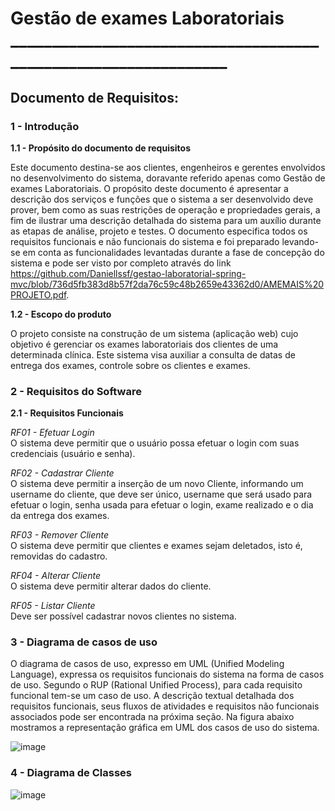 # Gestão de exames Laboratoriais _______________________________________________________________

## Documento de Requisitos:

### **1 - Introdução**

**1.1 - Propósito do documento de requisitos**

Este documento destina-se aos clientes, engenheiros e gerentes envolvidos no desenvolvimento do sistema, doravante referido apenas como Gestão de exames Laboratoriais. O propósito deste documento é apresentar a descrição dos serviços e funções que o sistema a ser desenvolvido deve prover, bem como as suas restrições de operação e propriedades gerais, a fim de ilustrar uma descrição detalhada do sistema para um auxílio durante as etapas de análise, projeto e testes. O documento especifica todos os requisitos funcionais e não funcionais do sistema e foi preparado levando-se em conta as funcionalidades levantadas durante a fase de concepção do sistema e pode ser visto por completo através do link https://github.com/Daniellssf/gestao-laboratorial-spring-mvc/blob/736d5fb383d8b57f2da76c59c48b2659e43362d0/AMEMAIS%20PROJETO.pdf.

**1.2 - Escopo do produto**

O projeto consiste na construção de um sistema (aplicação web) cujo objetivo é gerenciar os exames laboratoriais dos clientes de uma determinada clínica. Este sistema visa auxiliar a consulta de datas de entrega dos exames, controle sobre os clientes e exames.

### **2 - Requisitos do Software**

**2.1 - Requisitos Funcionais**

_RF01 - Efetuar Login_    
  O sistema deve permitir que o usuário possa efetuar o login com suas credenciais (usuário e senha).
  
_RF02 - Cadastrar Cliente_  
  O sistema deve permitir a inserção de um novo Cliente, informando um username do cliente, que deve ser único, username que será usado para efetuar o login, senha usada para efetuar o login, exame realizado e o dia da entrega dos exames.
  
_RF03 - Remover Cliente_  
  O sistema deve permitir que clientes e exames sejam deletados, isto é, removidas do cadastro.
  
_RF04 - Alterar Cliente_  
  O sistema deve permitir alterar dados do cliente.
  
_RF05 - Listar Cliente_  
  Deve ser possível cadastrar novos clientes no sistema.
  
### **3 - Diagrama de casos de uso**

O diagrama de casos de uso, expresso em UML (Unified Modeling Language), expressa os requisitos funcionais do sistema na forma de casos de uso. Segundo o RUP (Rational Unified Process), para cada requisito funcional tem-se um caso de uso. A descrição textual detalhada dos requisitos funcionais, seus fluxos de atividades e requisitos não funcionais associados pode ser encontrada na próxima seção. Na figura abaixo mostramos a representação gráfica em UML dos casos de uso do sistema.

![image](https://user-images.githubusercontent.com/82054649/125010999-07e56380-e03e-11eb-8302-0a078f384d57.png)

### **4 - Diagrama de Classes**

![image](https://user-images.githubusercontent.com/82054649/125011108-35caa800-e03e-11eb-9cc2-ec2a44bab262.png)
